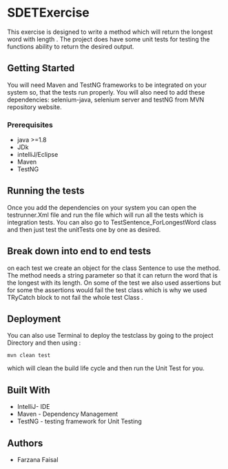# SDETExercise
This exercise is designed to write a method which will return the longest word with length . The project does have some unit tests for testing the functions ability to return the desired output.

## Getting Started
You will need Maven and TestNG frameworks to be integrated on your system so, that the tests run properly. You will also need to add these dependencies: selenium-java, selenium server and testNG from MVN repository website.

### Prerequisites
- java >=1.8
- JDk
- intelliJ/Eclipse
- Maven
- TestNG

## Running the tests
Once you add the dependencies on your system you can open the testrunner.Xml file and run the file which will run all the tests which is integration tests. You can also go to TestSentence_ForLongestWord class and then just test the unitTests one by one as desired.

## Break down into end to end tests
on each test we create an object for the class Sentence to use the method. The method needs a  string parameter so that it can return the word that is the longest with its length.
On some of the test we also used assertions but for some the assertions would fail the test class which is why we used TRyCatch block to not fail the whole test Class .


## Deployment
You can also use Terminal to deploy the testclass by going to the project Directory and then using :
```
mvn clean test
``` 
 which will clean the build life cycle and then run the Unit Test for you.

## Built With
- IntelliJ- IDE
- Maven - Dependency Management
- TestNG - testing framework for Unit Testing

## Authors
- Farzana Faisal